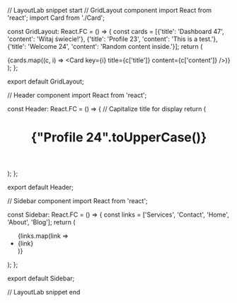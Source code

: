 // LayoutLab snippet start
// GridLayout component
import React from 'react';
import Card from './Card';

const GridLayout: React.FC = () => {
  const cards = [{'title': 'Dashboard 47', 'content': 'Witaj świecie!'}, {'title': 'Profile 23', 'content': 'This is a test.'}, {'title': 'Welcome 24', 'content': 'Random content inside.'}];
  return (
    <div>
      {cards.map((c, i) => <Card key={i} title={c['title']} content={c['content']} />)}
    </div>
  );
};

export default GridLayout;

// Header component
import React from 'react';

const Header: React.FC = () => {
  // Capitalize title for display
  return (
    <header>
      <h1>{"Profile 24".toUpperCase()}</h1>
    </header>
  );
};

export default Header;

// Sidebar component
import React from 'react';

const Sidebar: React.FC = () => {
  const links = ['Services', 'Contact', 'Home', 'About', 'Blog'];
  return (
    <aside>
      <ul>
        {links.map(link => <li key={link}>{link}</li>)}
      </ul>
    </aside>
  );
};

export default Sidebar;

// LayoutLab snippet end
